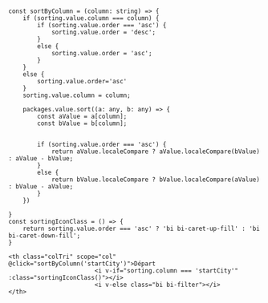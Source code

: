 ###
    const sortByColumn = (column: string) => {    
        if (sorting.value.column === column) {
            if (sorting.value.order === 'asc') {
                sorting.value.order = 'desc';
            }
            else {
                sorting.value.order = 'asc';
            }
        }
        else {
            sorting.value.order='asc'
        }
        sorting.value.column = column;

        packages.value.sort((a: any, b: any) => {
            const aValue = a[column];
            const bValue = b[column];

            
            if (sorting.value.order === 'asc') {            
                return aValue.localeCompare ? aValue.localeCompare(bValue) : aValue - bValue;
            }
            else {
                return bValue.localeCompare ? bValue.localeCompare(aValue) : bValue - aValue;
            }
        })
        
    }
    const sortingIconClass = () => {
        return sorting.value.order === 'asc' ? 'bi bi-caret-up-fill' : 'bi bi-caret-down-fill';
    }

    <th class="colTri" scope="col" @click="sortByColumn('startCity')">Départ
                            <i v-if="sorting.column === 'startCity'" :class="sortingIconClass()"></i>
                            <i v-else class="bi bi-filter"></i>
    </th>
###